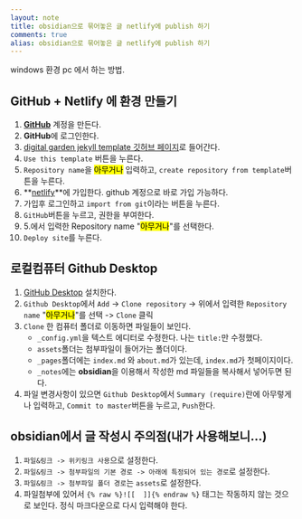 ```yaml
---
layout: note
title: obsidian으로 묶어놓은 글 netlify에 publish 하기
comments: true
alias: obsidian으로 묶어놓은 글 netlify에 publish 하기
---
```


windows 환경 pc 에서 하는 방법.

## GitHub + Netlify 에 환경 만들기
1. **[GitHub](https://github.com/)** 계정을 만든다.
2. **GitHub**에 로그인한다.
3. [digital garden jekyll template 깃허브 페이지](https://github.com/maximevaillancourt/digital-garden-jekyll-template)로 들어간다.
4. `Use this template` 버튼을 누른다.
5. `Repository name`을 <mark>아무거나</mark> 입력하고, `create repository from template`버튼을 누른다.
6. **[netlify](https://www.netlify.com/)**에 가입한다. github 계정으로 바로 가입 가능하다.
7. 가입후 로그인하고 `import from git`이라는 버튼을 누른다.
8. `GitHub`버튼을 누르고, 권한을 부여한다.
9. 5.에서 입력한 Repository name "<mark>아무거나</mark>"를 선택한다.
10. `Deploy site`를 누른다. 

## 로컬컴퓨터 Github Desktop
1. [GitHub Desktop](https://desktop.github.com/) 설치한다.
2. `Github Desktop`에서 `Add` -> `Clone repository` -> 위에서 입력한 `Repository name` "<mark>아무거나</mark>"를 선택 -> `Clone` 클릭
3. `Clone` 한 컴퓨터 폴더로 이동하면 파일들이 보인다.
	+ `_config.yml`을 텍스트 에디터로 수정한다. 나는 `title:`만 수정했다.
	+ `assets`폴더는 첨부파일이 들어가는 폴더이다.
	+  `_pages`폴더에는 `index.md` 와 `about.md`가 있는데, `index.md`가 첫페이지이다.
	+  `_notes`에는 **obsidian**을 이용해서 작성한 md 파일들을 복사해서 넣어두면 된다.
4. 파일 변경사항이 있으면 `Github Desktop`에서 `Summary (require)`란에 아무렇게나 입력하고, `Commit to master`버튼을 누르고, `Push`한다.

## obsidian에서 글 작성시 주의점(내가 사용해보니...)
1. `파일&링크 -> 위키링크 사용`으로 설정한다.
2. `파일&링크 -> 첨부파일의 기본 경로 -> 아래에 특정되어 있는 경로`로 설정한다.
3. `파일&링크 -> 첨부파일 폴더 경로`는 `assets`로 설정한다.
4. 파일첨부에 있어서 `{% raw %}![[  ]]{% endraw %}` 태그는 작동하지 않는 것으로 보인다. 정식 마크다운으로 다시 입력해야 한다.